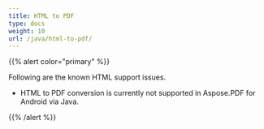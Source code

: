 ```yaml
---
title: HTML to PDF
type: docs
weight: 10
url: /java/html-to-pdf/
---
```


{{% alert color="primary" %}} 

Following are the known HTML support issues.

- HTML to PDF conversion is currently not supported in Aspose.PDF for Android via Java.

{{% /alert %}}
